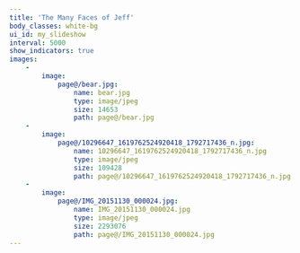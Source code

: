 ```yaml
---
title: 'The Many Faces of Jeff'
body_classes: white-bg
ui_id: my_slideshow
interval: 5000
show_indicators: true
images:
    -
        image:
            page@/bear.jpg:
                name: bear.jpg
                type: image/jpeg
                size: 14653
                path: page@/bear.jpg
    -
        image:
            page@/10296647_1619762524920418_1792717436_n.jpg:
                name: 10296647_1619762524920418_1792717436_n.jpg
                type: image/jpeg
                size: 109428
                path: page@/10296647_1619762524920418_1792717436_n.jpg
    -
        image:
            page@/IMG_20151130_000024.jpg:
                name: IMG_20151130_000024.jpg
                type: image/jpeg
                size: 2293076
                path: page@/IMG_20151130_000024.jpg
---
```


